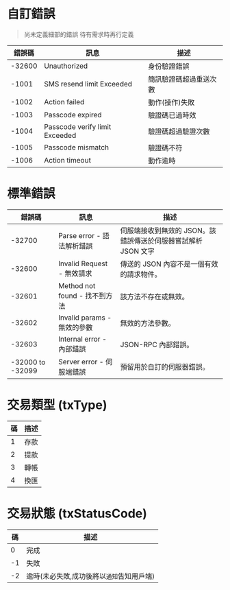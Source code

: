 
# 自訂錯誤

> 尚未定義細部的錯誤 待有需求時再行定義

錯誤碼 | 訊息 | 描述
--------- | ------------- | ---
-32600 | Unauthorized | 身份驗證錯誤
-1001 | SMS resend limit Exceeded | 簡訊驗證碼超過重送次數
-1002 | Action failed | 動作(操作)失敗
-1003 | Passcode expired | 驗證碼已過時效
-1004 | Passcode verify limit Exceeded | 驗證碼超過驗證次數
-1005 | Passcode mismatch | 驗證碼不符
-1006 | Action timeout | 動作逾時

# 標準錯誤

錯誤碼 | 訊息 | 描述
--------- | ------------- | ---
-32700 | Parse error - 語法解析錯誤 | 伺服端接收到無效的 JSON。該錯誤傳送於伺服器嘗試解析 JSON 文字
-32600 | Invalid Request - 無效請求 | 傳送的 JSON 內容不是一個有效的請求物件。
-32601 | Method not found - 找不到方法 | 該方法不存在或無效。
-32602 | Invalid params - 無效的參數 | 無效的方法參數。
-32603 | Internal error - 內部錯誤 | JSON-RPC 內部錯誤。
-32000 to -32099 | Server error - 伺服端錯誤 | 預留用於自訂的伺服器錯誤。

# 交易類型 (txType)
碼 | 描述
--- | ---
1 | 存款
2 | 提款
3 | 轉帳
4 | 換匯

# 交易狀態 (txStatusCode)
碼 | 描述
--- | ---
0 | 完成
-1 | 失敗
-2 | 逾時(未必失敗,成功後將以`通知`告知用戶端)
